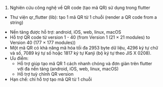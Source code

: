1. Nghiên cứu công nghệ về QR code (tạo mã QR) sử dụng trong flutter
* Thư viện qr_flutter (lib): tạo 1 mã QR từ 1 chuỗi (render a QR code from a string)
 - Nền tảng được hỗ trợ: android, iOS, web, linux, macOS
 - Hỗ trợ QR code từ version 1 - 40 (from Version 1 (21 × 21 modules) to Version 40 (177 × 177 modules))
 - Một mã QR có khả năng mã hóa tối đa 2953 byte dữ liệu, 4296 ký tự chữ và số, 7089 ký tự số hoặc 1817 ký tự Kanji (bộ ký tự theo JIS X 0208).
 - Ưu điểm: 
   + Hỗ trợ giúp tạo mã QR 1 cách nhanh chóng và đơn giản trên flutter với đa nền tảng (android, iOS, web, linux, macOS)
   + Hỗ trợ tuỳ chỉnh QR version 
 - Hạn chế: chỉ hỗ trợ tạo mã QR từ 1 chuỗi
